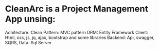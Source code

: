 # CleanArc is a Project Management App unsing:
Achitecture: Clean
Pattern: MVC pattern
ORM: Entity Framework
Client: Html, css, js, jq, ajax, bootstrap and some libraries
Backend: Api, swagger, SQRS, 
Data: Sql Server
